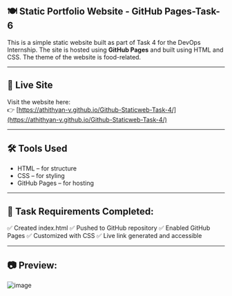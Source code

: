 ## 🍽️ Static Portfolio Website - GitHub Pages-Task-6

This is a simple static website built as part of Task 4 for the DevOps Internship. The site is hosted using **GitHub Pages** and built using HTML and CSS. The theme of the website is food-related.

---

## 🔗 Live Site

Visit the website here:  
👉 [https://athithyan-v.github.io/Github-Staticweb-Task-4/](https://athithyan-v.github.io/Github-Staticweb-Task-4/)

---

## 🛠️ Tools Used

- HTML – for structure
- CSS – for styling
- GitHub Pages – for hosting
  
---

## 📌 Task Requirements Completed:

✅ Created index.html
✅ Pushed to GitHub repository
✅ Enabled GitHub Pages
✅ Customized with CSS
✅ Live link generated and accessible

---

## 📷 Preview:

![image](https://github.com/user-attachments/assets/8a2f3afd-1686-4ced-85a2-644a78cbcd35)

